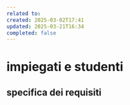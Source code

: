 ```yaml
---
related to: 
created: 2025-03-02T17:41
updated: 2025-03-21T16:34
completed: false
---
```

# impiegati e studenti
## specifica dei requisiti
